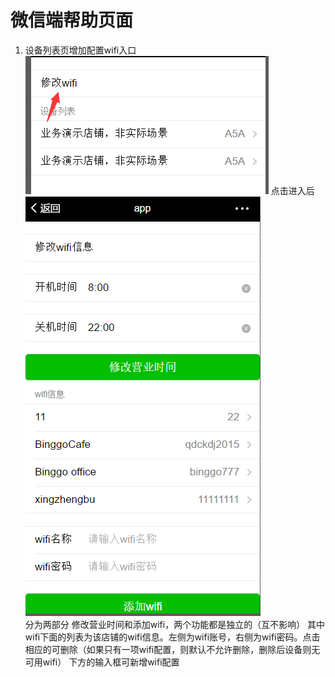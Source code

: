 # 微信端帮助页面

 1. 设备列表页增加配置wifi入口    ![](/assets/1.png)   点击进入后
       ![](/assets/2.png)   
分为两部分 修改营业时间和添加wifi，两个功能都是独立的（互不影响）
其中wifi下面的列表为该店铺的wifi信息。左侧为wifi账号，右侧为wifi密码。点击相应的可删除（如果只有一项wifi配置，则默认不允许删除，删除后设备则无可用wifi）
下方的输入框可新增wifi配置
 


